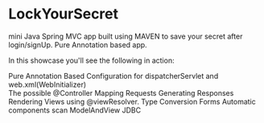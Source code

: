 # LockYourSecret
mini Java Spring MVC app built using MAVEN to save your secret after login/signUp. Pure Annotation based app.

In this showcase you'll see the following in action:

Pure Annotation Based Configuration for dispatcherServlet and web.xml(WebInitializer)<br>
The possible @Controller
Mapping Requests
Generating Responses
Rendering Views using @viewResolver.
Type Conversion
Forms
Automatic components scan
ModelAndView
JDBC
 
